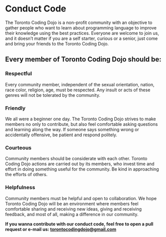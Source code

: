 # Conduct Code 

The Toronto Coding Dojo is a non-profit community with an objective to gather people who want to learn about programming language to improve their knowledge using the best practices. Everyone are welcome to join us, and it doesn’t matter if you are a self starter, curious or a senior, just come and bring your friends to the Toronto Coding Dojo.

## Every member of Toronto Coding Dojo should be:

### Respectful
Every community member, independent of the sexual orientation, nation, race color, religion, age, must be respected. Any insult or acts of these genres will not be tolerated by the community.

### Friendly
We all were a beginner one day. The Toronto Coding Dojo strives to make members no only to contribute, but also feel comfortable asking questions and learning along the way. If someone says something wrong or accidentally offensive, be patient and respond politely.

### Courteous
Community members should be considerate with each other. Toronto Coding Dojo actions are carried out by its members, who invest time and effort in doing something useful for the community. Be kind in approaching the efforts of others.

### Helpfulness
Community members must be helpful and open to collaboration. We hope Toronto Coding Dojo will be an environment where members feel comfortable sharing and receiving new ideas, giving and receiving feedback, and most of all, making a difference in our community.

**If you wanna contribute with our conduct code, feel free to open a pull request or e-mail us: torontocodingdojo@gmail.com**